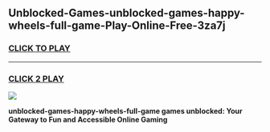 
## Unblocked-Games-unblocked-games-happy-wheels-full-game-Play-Online-Free-3za7j
<h3>
<a href="https://premium76.site?title=unblocked-games-happy-wheels-full-game&ref=26A">CLICK TO PLAY</a></h3>
<hr>

<h3>
<a href="https://premium76.site?title=unblocked-games-happy-wheels-full-game&ref=26A">CLICK 2 PLAY</a>
  
</h3>

<a href="https://premium76.site?title=unblocked-games-happy-wheels-full-game&ref=26A"><img src="https://clearcache.store/games.png"></a>


**unblocked-games-happy-wheels-full-game games unblocked: Your Gateway to Fun and Accessible Online Gaming**
